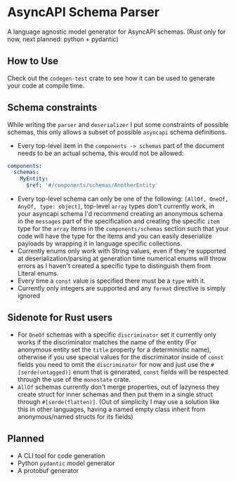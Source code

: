 # AsyncAPI Schema Parser
A language agnostic model generator for AsyncAPI schemas. (Rust only for now, next planned: python + pydantic)

## How to Use
Check out the `codegen-test` crate to see how it can be used to generate your code at compile time.

## Schema constraints
While writing the `parser` and `deserializer` I put some constraints of possible schemas, this only allows a subset of possible `asyncapi` schema definitions.
- Every top-level item in the `components -> schemas` part of the document needs to be an actual schema, this would not be allowed:
```yaml
components:
  schemas:
    MyEntity:
      $ref: '#/components/schemas/AnotherEntity'
```
- Every top-level schema can only be one of the following: `[AllOf, OneOf, AnyOf, type: object]`, top-level `array` types don't currently work, in your asyncapi schema I'd recommend creating an anonymous schema in the `messages` part
of the specification and creating the specific `item` type for the `array` items in the `components/schemas` section such that your code will have the type for the items and you can easily deserialize payloads by wrapping it in language specific collections.
- Currently enums only work with String values, even if they're supported at deserialization/parsing at generation time numerical enums will throw errors as I haven't created a specific type to distinguish them from Literal enums.
- Every time a `const` value is specified there must be a `type` with it.
- Currently only integers are supported and any `format` directive is simply ignored
## Sidenote for Rust users
- For `OneOf` schemas with a specific `discriminator` set it currently only works if the discriminator matches the name of the entity (For anonymous entity set the `title` property for a deterministic name), otherwise if you use special values for the discriminator inside of `const` fields you need to omit the `discriminator` for now and just use the `#[serde(untagged)]` enum that is generated, `const` fields will be respected through the use of the `monostate` crate.
- `AllOf` schemas currently don't merge properties, out of lazyness they create struct for inner schemas and then put them in a single struct through `#[serde(flatten)]`. (Out of simplicity I may use a solution like this in other languages, having a named empty class inherit from anonymous/named structs for its fields)
## Planned
- A CLI tool for code generation
- Python `pydantic` model generator
- A protobuf generator

